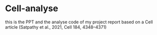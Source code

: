 # Cell-analyse
this is the PPT and the analyse code of my project report based on a Cell article (Satpathy et al., 2021, Cell 184, 4348–4371)
